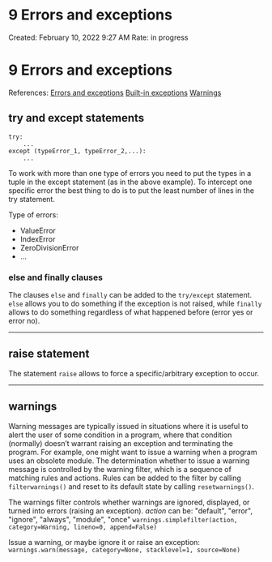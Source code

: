 # 9 Errors and exceptions

Created: February 10, 2022 9:27 AM
Rate: in progress

# 9 Errors and exceptions

References:
[Errors and exceptions](https://docs.python.org/3/tutorial/errors.html)
[Built-in exceptions](https://docs.python.org/3/library/exceptions.html)
[Warnings](https://docs.python.org/3/library/warnings.html)

## try and except statements

```
try:
    ...
except (typeError_1, typeError_2,...):
    ...

```

To work with more than one type of errors you need to put the types in a tuple in the except statement (as in the above example).
To intercept one specific error the best thing to do is to put the least number of lines in the try statement.

Type of errors:

- ValueError
- IndexError
- ZeroDivisionError
- ...


### else and finally clauses

The clauses `else` and `finally` can be added to the  `try/except` statement. `else` allows you to do something if the exception is not raised, while `finally` allows to do something regardless of what happened before (error yes or error no).

---

## raise statement

The statement `raise` allows to force a specific/arbitrary exception to occur.

---

## warnings

Warning messages are typically issued in situations where it is useful to alert the user of some condition in a program, where that condition (normally) doesn’t warrant raising an exception and terminating the program. For example, one might want to issue a warning when a program uses an obsolete module.
The determination whether to issue a warning message is controlled by the warning filter, which is a sequence of matching rules and actions. Rules can be added to the filter by calling `filterwarnings()` and reset to its default state by calling `resetwarnings()`.

The warnings filter controls whether warnings are ignored, displayed, or turned into errors (raising an exception).
_action_ can be: "default", "error", "ignore", "always", "module", "once"
`warnings.simplefilter(action, category=Warning, lineno=0, append=False)`

Issue a warning, or maybe ignore it or raise an exception:
`warnings.warn(message, category=None, stacklevel=1, source=None)`
